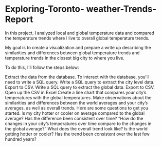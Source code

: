 # Exploring-Toronto- weather-Trends-Report


In this project, I analyzed local and global temperature data and compared the temperature trends where I live to overall global temperature trends.


My goal is to create a visualization and prepare a write up describing the similarities and differences between global temperature trends and temperature trends in the closest big city to where you live. 

To do this, I’ll follow the steps below:

Extract the data from the database. To interact with the database, you'll need to write a SQL query.
Write a SQL query to extract the city level data. Export to CSV.
Write a SQL query to extract the global data. Export to CSV.
Open up the CSV in Excel
Create a line chart that compares your city’s temperatures with the global temperatures. 
Make observations about the similarities and differences between the world averages and your city’s averages, as well as overall trends. Here are some questions to get you started.
Is my city hotter or cooler on average compared to the global average? Has the difference been consistent over time?
“How do the changes in your city’s temperatures over time compare to the changes in the global average?”
What does the overall trend look like? Is the world getting hotter or cooler? Has the trend been consistent over the last few hundred years?
